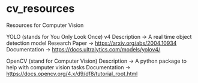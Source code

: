 # cv_resources
Resources for Computer Vision


YOLO (stands for You Only Look Once) v4 
Description -> A real time object detection model
Research Paper -> https://arxiv.org/abs/2004.10934
Documentation -> https://docs.ultralytics.com/models/yolov4/

OpenCV (stand for Computer Vision)
Description -> A python package to help with computer vision tasks
Documentation -> https://docs.opencv.org/4.x/d9/df8/tutorial_root.html
